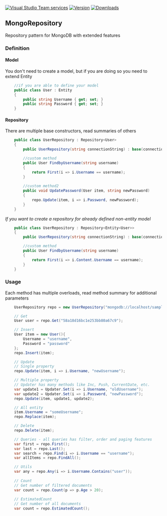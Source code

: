 
[![Visual Studio Team services](https://img.shields.io/vso/build/dissperltd/6c214d4e-3676-4b7d-b7fb-9d7079975c67/7.svg?style=flat-square)]()
[![Version](https://img.shields.io/nuget/v/Repository.Mongo.svg?style=flat-square)](https://www.nuget.org/packages/Repository.Mongo)
[![Downloads](https://img.shields.io/nuget/dt/Repository.Mongo.svg?style=flat-square)](https://www.nuget.org/packages/Repository.Mongo)

## MongoRepository
Repository pattern for MongoDB with extended features

### Definition

#### Model
You don't need to create a model, but if you are doing so you need to extend Entity
```csharp
	//if you are able to define your model
	public class User : Entity
	{
		public string Username { get; set; }
		public string Password { get; set; }
	}
```

#### Repository
There are multiple base constructors, read summaries of others
```csharp
	public class UserRepository : Repository<User>
	{
		public UserRepository(string connectionString) : base(connectionString) {}

		//custom method
		public User FindbyUsername(string username)
		{
			return First(i => i.Username == username);
		}
		
		//custom method2
		public void UpdatePassword(User item, string newPassword)
		{
			repo.Update(item, i => i.Password, newPassword);
		}
	}
```

*If you want to create a repository for already defined non-entity model*
```csharp
	public class UserRepository : Repository<Entity<User>>
	{
		public UserRepository(string connectionString) : base(connectionString) {}

		//custom method
		public User FindbyUsername(string username)
		{
			return First(i => i.Content.Username == username);
		}
	}
```

### Usage

Each method has multiple overloads, read method summary for additional parameters

```csharp
	UserRepository repo = new UserRepository("mongodb://localhost/sample")

	// Get
	User user = repo.Get("58a18d16bc1e253bb80a67c9");

	// Insert
	User item = new User(){
		Username = "username",
		Password = "password"
	};
	repo.Insert(item);

	// Update
	// Single property
	repo.Update(item, i => i.Username, "newUsername");

	// Multiple property
	// Updater has many methods like Inc, Push, CurrentDate, etc.
	var update1 = Updater.Set(i => i.Username, "oldUsername");
	var update2 = Updater.Set(i => i.Password, "newPassword");
	repo.Update(item, update1, update2);

	// All entity
	item.Username = "someUsername";
	repo.Replace(item);

	// Delete
	repo.Delete(item);

	// Queries - all queries has filter, order and paging features
	var first = repo.First();
	var last = repo.Last();
	var search = repo.Find(i => i.Username == "username");
	var allItems = repo.FindAll();

	// Utils
	var any = repo.Any(i => i.Username.Contains("user"));
	
	// Count
	// Get number of filtered documents
	var count = repo.Count(p => p.Age > 20);
	
	// EstimatedCount
	// Get number of all documents
	var count = repo.EstimatedCount();
	
```
